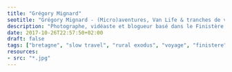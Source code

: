 ```yaml
---
title: "Grégory Mignard"
seotitle: "Grégory Mignard - (Micro)aventures, Van Life & tranches de vie en Bretagne"
description: "Photographe, vidéaste et blogueur basé dans le Finistère. Je souhaite aujourd’hui mettre en lumière des actions humaines et environnementales."
date: 2017-10-26T22:57:50+02:00
draft: false
tags: ["bretagne", "slow travel", "rural exodus", "voyage", "finistere", "monts d'Arree", "slow life", "neorural", "photographie"]
resources:
- src: "*.jpg"
---
```

